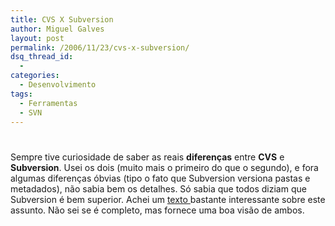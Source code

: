 ```yaml
---
title: CVS X Subversion
author: Miguel Galves
layout: post
permalink: /2006/11/23/cvs-x-subversion/
dsq_thread_id:
  - 
categories:
  - Desenvolvimento
tags:
  - Ferramentas
  - SVN
---
```

# 

Sempre tive curiosidade de saber as reais **diferenças** entre **CVS** e **Subversion**. Usei os dois (muito mais o primeiro do que o segundo), e fora algumas diferenças óbvias (tipo o fato que Subversion versiona pastas e metadados), não sabia bem os detalhes. Só sabia que todos diziam que Subversion é bem superior. Achei um [texto ][1]bastante interessante sobre este assunto. Não sei se é completo, mas fornece uma boa visão de ambos.

 [1]: http://osdir.com/Article203.phtml